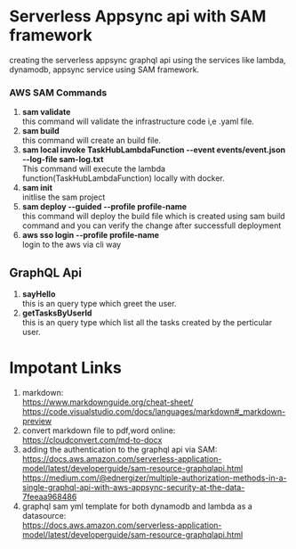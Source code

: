 # Serverless Appsync api with SAM framework

creating the serverless appsync graphql api using the services like lambda, dynamodb, appsync service using SAM framework.

### AWS SAM Commands

1. **sam validate** <br/> this command will validate the infrastructure code i,e .yaml file.
2. **sam build** <br/> this command will create an build file.
3. **sam local invoke TaskHubLambdaFunction --event events/event.json --log-file sam-log.txt**<br/> This command will execute the lambda function(TaskHubLambdaFunction) locally with docker.
4. **sam init** <br/> initlise the sam project
5. **sam deploy --guided --profile profile-name** <br/> this command will deploy the build file which is created using sam build command and you can verify the change after successfull deployment
6. **aws sso login --profile profile-name** <br/> login to the aws via cli way

## GraphQL Api

1. **sayHello** <br/> this is an query type which greet the user.
2. **getTasksByUserId** <br/> this is an query type which list all the tasks created by the perticular user.

# Impotant Links

1. markdown:<br/>
   https://www.markdownguide.org/cheat-sheet/ <br/>
   https://code.visualstudio.com/docs/languages/markdown#_markdown-preview
2. convert markdown file to pdf,word online: <br/>
   https://cloudconvert.com/md-to-docx
3. adding the authentication to the graphql api via SAM:<br/>
   https://docs.aws.amazon.com/serverless-application-model/latest/developerguide/sam-resource-graphqlapi.html<br/>
   https://medium.com/@ednergizer/multiple-authorization-methods-in-a-single-graphql-api-with-aws-appsync-security-at-the-data-7feeaa968486
4. graphql sam yml template for both dynamodb and lambda as a datasource: <br/>
   https://docs.aws.amazon.com/serverless-application-model/latest/developerguide/sam-resource-graphqlapi.html
